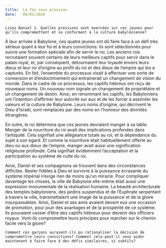 ```yaml
---
title:  La foi sous pression
date:   06/01/2020
---
```


`Lisez Daniel 1. Quelles pressions sont exercées sur ces jeunes pour qu’ils compromettent et se conforment à la culture babylonienne?`

À leur arrivée à Babylone, ces quatre jeunes ont dû faire face à un défi très sérieux quant à leur foi et à leurs convictions: ils sont sélectionnés pour suivre une formation spéciale afin de servir le roi. Les anciens rois recrutaient souvent certains de leurs meilleurs captifs pour servir dans le palais royal, et, par conséquent, détournaient leur loyauté envers leurs dieux et leur roi d’origine au profit du roi et des dieux de l’empire qui les a capturés. En fait, l’ensemble du processus visait à effectuer une sorte de conversion et d’endoctrinement qui entrainerait un changement de vision du monde. Dans le cadre de ce processus, les captifs hébreux ont reçu de nouveaux noms. Un nouveau nom signale un changement de propriétaire et un changement de destin. Ainsi, en renommant les captifs, les Babyloniens ont l’intention d’affirmer leur autorité sur eux et de les forcer à assimiler les valeurs et la culture de Babylone. Leurs noms d’origine, qui décrivent le Dieu d’Israël, sont remplacés par des noms en l’honneur des divinités étrangères.

En outre, le roi détermina que ces jeunes devraient manger à sa table. Manger de la nourriture du roi avait des implications profondes dans l’antiquité. Cela signifiait une allégeance totale au roi, et la dépendance du sujet à son égard. Et comme la nourriture était habituellement offerte au dieu ou aux dieux de l’empire, manger avait aussi une signification religieuse profonde. Cela signifiait évidemment l’acceptation et la participation au système de culte du roi.

Ainsi, Daniel et ses compagnons se trouvent dans des circonstances difficiles. Rester fidèles à Dieu et survivre à la puissance écrasante du système impérial n’exige rien de moins qu’un miracle. Pour compliquer davantage les choses, la ville de Babylone elle-même était aussi une expression monumentale de la réalisation humaine. La beauté architecturale des temples babyloniens, des jardins suspendus et de l’Euphrate serpentant à travers la ville, transmettaient une image de la puissance et de la gloire insurpassables. Ainsi, Daniel et ses amis avaient devant eux une occasion de promotion, pour jouir des avantages et de la prospérité de ce système. Ils pouvaient cesser d’être des captifs hébreux pour devenir des officiers royaux. Vont-ils compromettre leurs principes pour marcher sur le chemin facile vers la gloire?

`Comment ces garçons auraient-ils pu rationaliser la décision de compromettre leurs convictions? Comment cela peut-il vous aider maintenant à faire face à des défis similaires, si subtils?`
